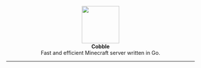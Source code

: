 <p align="center">
  <img width="100" height="100" src="https://static.wikia.nocookie.net/hypixel-skyblock/images/6/67/Cobblestone.png">
  <br>
  <b>Cobble</b>
  <br>
  Fast and efficient Minecraft server written in Go.
</p>

___